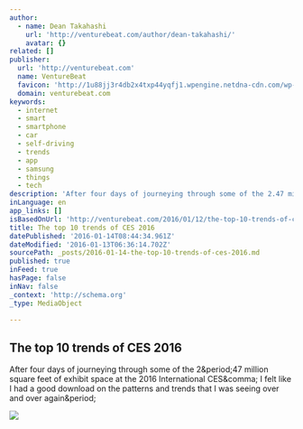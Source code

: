 ```yaml
---
author:
  - name: Dean Takahashi
    url: 'http://venturebeat.com/author/dean-takahashi/'
    avatar: {}
related: []
publisher:
  url: 'http://venturebeat.com'
  name: VentureBeat
  favicon: 'http://1u88jj3r4db2x4txp44yqfj1.wpengine.netdna-cdn.com/wp-content/themes/vbnews/img/favicon.ico'
  domain: venturebeat.com
keywords:
  - internet
  - smart
  - smartphone
  - car
  - self-driving
  - trends
  - app
  - samsung
  - things
  - tech
description: 'After four days of journeying through some of the 2.47 million square feet of exhibit space at the 2016 International CES, I felt like I had a good download on the patterns and trends that I was seeing over and over again.'
inLanguage: en
app_links: []
isBasedOnUrl: 'http://venturebeat.com/2016/01/12/the-top-10-trends-of-ces-2016/'
title: The top 10 trends of CES 2016
datePublished: '2016-01-14T08:44:34.961Z'
dateModified: '2016-01-13T06:36:14.702Z'
sourcePath: _posts/2016-01-14-the-top-10-trends-of-ces-2016.md
published: true
inFeed: true
hasPage: false
inNav: false
_context: 'http://schema.org'
_type: MediaObject

---
```

<article style=""><h1>The top 10 trends of CES 2016</h1><p>After four days of journeying through some of the 2&amp;period;47 million square feet of exhibit space at the 2016 International CES&amp;comma; I felt like I had a good download on the patterns and trends that I was seeing over and over again&amp;period;</p><img src="http://1u88jj3r4db2x4txp44yqfj1.wpengine.netdna-cdn.com/wp-content/uploads/2016/01/DSCN0228-800x600.jpg" /></article>